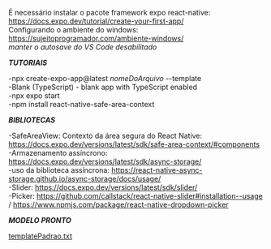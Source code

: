 É necessário instalar o pacote framework expo react-native: https://docs.expo.dev/tutorial/create-your-first-app/ <br>
Configurando o ambiente do windows: https://sujeitoprogramador.com/ambiente-windows/ <br>
*manter o autosave do VS Code desabilitado* <br>

***TUTORIAIS***

-npx create-expo-app@latest *nomeDoArquivo* --template <br>
-Blank (TypeScript) - blank app with TypeScript enabled <br>
-npx expo start <br>
-npm install react-native-safe-area-context <br>

***BIBLIOTECAS***

-SafeAreaView: Contexto da área segura do React Native: https://docs.expo.dev/versions/latest/sdk/safe-area-context/#components <br>
-Armazenamento assíncrono: https://docs.expo.dev/versions/latest/sdk/async-storage/ <br>
-uso da biblioteca assíncrona: https://react-native-async-storage.github.io/async-storage/docs/usage/ <br>
-Slider: https://docs.expo.dev/versions/latest/sdk/slider/ <br>
-Picker: https://github.com/callstack/react-native-slider#installation--usage / https://www.npmjs.com/package/react-native-dropdown-picker <br>

***MODELO PRONTO***

[templatePadrao.txt](https://github.com/user-attachments/files/18662419/templatePadrao.txt)

